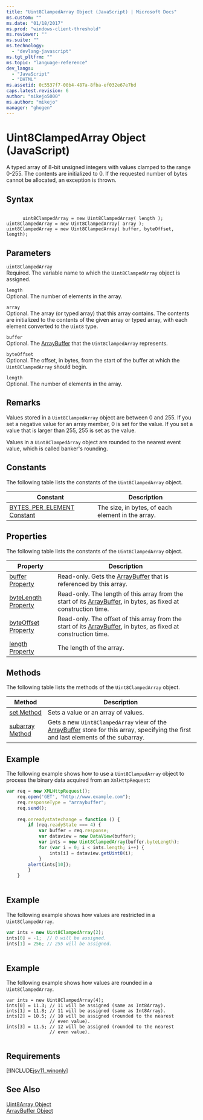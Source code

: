 ```yaml
---
title: "Uint8ClampedArray Object (JavaScript) | Microsoft Docs"
ms.custom: ""
ms.date: "01/18/2017"
ms.prod: "windows-client-threshold"
ms.reviewer: ""
ms.suite: ""
ms.technology: 
  - "devlang-javascript"
ms.tgt_pltfrm: ""
ms.topic: "language-reference"
dev_langs: 
  - "JavaScript"
  - "DHTML"
ms.assetid: 0c5537f7-00b4-487a-8fba-ef032e67e7bd
caps.latest.revision: 6
author: "mikejo5000"
ms.author: "mikejo"
manager: "ghogen"
---
```

# Uint8ClampedArray Object (JavaScript)
A typed array of 8-bit unsigned integers with values clamped to the range 0-255. The contents are initialized to 0. If the requested number of bytes cannot be allocated, an exception is thrown.  
  
## Syntax  
  
```  
  
      uint8ClampedArray = new Uint8ClampedArray( length );  
uint8ClampedArray = new Uint8ClampedArray( array );  
uint8ClampedArray = new Uint8ClampedArray( buffer, byteOffset, length);  
```  
  
## Parameters  
 `uint8ClampedArray`  
 Required. The variable name to which the `Uint8ClampedArray` object is assigned.  
  
 `length`  
 Optional. The number of elements in the array.  
  
 `array`  
 Optional. The array (or typed array) that this array contains. The contents are initialized to the contents of the given array or typed array, with each element converted to the `Uint8` type.  
  
 `buffer`  
 Optional. The [ArrayBuffer](../../javascript/reference/arraybuffer-object.md) that the `Uint8ClampedArray` represents.  
  
 `byteOffset`  
 Optional. The offset, in bytes, from the start of the buffer at which the `Uint8ClampedArray` should begin.  
  
 `length`  
 Optional. The number of elements in the array.  
  
## Remarks  
 Values stored in a `Uint8ClampedArray` object are between 0 and 255. If you set a negative value for an array member, 0 is set for the value. If you set a value that is larger than 255, 255 is set as the value.  
  
 Values in a `Uint8ClampedArray` object are rounded to the nearest event value, which is called banker's rounding.  
  
## Constants  
 The following table lists the constants of the `Uint8ClampedArray` object.  
  
|Constant|Description|  
|--------------|-----------------|  
|[BYTES_PER_ELEMENT Constant](../../javascript/reference/bytes-per-element-constant-uint8clampedarray.md)|The size, in bytes, of each element in the array.|  
  
## Properties  
 The following table lists the constants of the `Uint8ClampedArray` object.  
  
|Property|Description|  
|--------------|-----------------|  
|[buffer Property](../../javascript/reference/buffer-property-uint8clampedarray.md)|Read-only. Gets the [ArrayBuffer](../../javascript/reference/arraybuffer-object.md) that is referenced by this array.|  
|[byteLength Property](../../javascript/reference/bytelength-property-uint8clampedarray.md)|Read-only. The length of this array from the start of its [ArrayBuffer](../../javascript/reference/arraybuffer-object.md), in bytes, as fixed at construction time.|  
|[byteOffset Property](../../javascript/reference/byteoffset-property-uint8clampedarray.md)|Read-only. The offset of this array from the start of its [ArrayBuffer](../../javascript/reference/arraybuffer-object.md), in bytes, as fixed at construction time.|  
|[length Property](../../javascript/reference/length-property-uint8clampedarray.md)|The length of the array.|  
  
## Methods  
 The following table lists the methods of the `Uint8ClampedArray` object.  
  
|Method|Description|  
|------------|-----------------|  
|[set Method](../../javascript/reference/set-method-uint8clampedarray.md)|Sets a value or an array of values.|  
|[subarray Method](../../javascript/reference/subarray-method-uint8clampedarray.md)|Gets a new `Uint8ClampedArray` view of the [ArrayBuffer](../../javascript/reference/arraybuffer-object.md) store for this array, specifying the first and last elements of the subarray.|  
  
## Example  
 The following example shows how to use a `Uint8ClampedArray` object to process the binary data acquired from an `XmlHttpRequest`:  
  
```javascript  
var req = new XMLHttpRequest();  
    req.open('GET', "http://www.example.com");  
    req.responseType = "arraybuffer";  
    req.send();  
  
    req.onreadystatechange = function () {  
        if (req.readyState === 4) {  
            var buffer = req.response;  
            var dataview = new DataView(buffer);  
            var ints = new Uint8ClampedArray(buffer.byteLength);  
            for (var i = 0; i < ints.length; i++) {  
                ints[i] = dataview.getUint8(i);  
            }  
        alert(ints[10]);  
        }  
    }  
  
```  
  
## Example  
 The following example shows how values are restricted in a `Uint8ClampedArray`.  
  
```javascript  
var ints = new Uint8ClampedArray(2);  
ints[0] = -1;  // 0 will be assigned.  
ints[1] = 256; // 255 will be assigned.  
  
```  
  
## Example  
 The following example shows how values are rounded in a `Uint8ClampedArray`.  
  
```  
var ints = new Uint8ClampedArray(4);  
ints[0] = 11.3; // 11 will be assigned (same as Int8Array).  
ints[1] = 11.8; // 11 will be assigned (same as Int8Array).  
ints[2] = 10.5; // 10 will be assigned (rounded to the nearest   
                // even value).  
ints[3] = 11.5; // 12 will be assigned (rounded to the nearest   
                // even value).  
  
```  
  
## Requirements  
 [!INCLUDE[jsv11_winonly](../../javascript/reference/includes/jsv11-winonly-md.md)]  
  
## See Also  
 [Uint8Array Object](../../javascript/reference/uint8array-object.md)   
 [ArrayBuffer Object](../../javascript/reference/arraybuffer-object.md)
